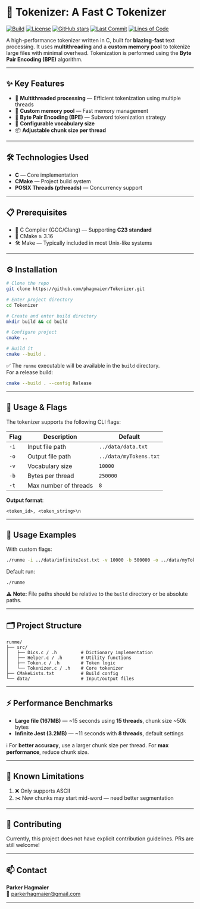 # 🚀 Tokenizer: A Fast C Tokenizer

[![Build](https://img.shields.io/github/actions/workflow/status/phagmaier/Tokenizer/build.yml?branch=main)](https://github.com/phagmaier/Tokenizer/actions)
[![License](https://img.shields.io/github/license/phagmaier/Tokenizer)](./LICENSE)
[![GitHub stars](https://img.shields.io/github/stars/phagmaier/Tokenizer?style=social)](https://github.com/phagmaier/Tokenizer/stargazers)
[![Last Commit](https://img.shields.io/github/last-commit/phagmaier/Tokenizer)](https://github.com/phagmaier/Tokenizer/commits/main)
[![Lines of Code](https://img.shields.io/tokei/lines/github/phagmaier/Tokenizer)](https://github.com/phagmaier/Tokenizer)

A high-performance tokenizer written in C, built for **blazing-fast** text processing. It uses **multithreading** and a **custom memory pool** to tokenize large files with minimal overhead. Tokenization is performed using the **Byte Pair Encoding (BPE)** algorithm.

---

## ✨ Key Features

- 🔀 **Multithreaded processing** — Efficient tokenization using multiple threads  
- 🧠 **Custom memory pool** — Fast memory management  
- 🧩 **Byte Pair Encoding (BPE)** — Subword tokenization strategy  
- 🧮 **Configurable vocabulary size**  
- 📦 **Adjustable chunk size per thread**

---

## 🛠️ Technologies Used

- **C** — Core implementation  
- **CMake** — Project build system  
- **POSIX Threads (pthreads)** — Concurrency support

---

## 📋 Prerequisites

- 🧰 C Compiler (GCC/Clang) — Supporting **C23 standard**
- 🧱 CMake ≥ 3.16  
- 🛠️ Make — Typically included in most Unix-like systems

---

## ⚙️ Installation

```bash
# Clone the repo
git clone https://github.com/phagmaier/Tokenizer.git

# Enter project directory
cd Tokenizer

# Create and enter build directory
mkdir build && cd build

# Configure project
cmake ..

# Build it
cmake --build .
```

✅ The `runme` executable will be available in the `build` directory.  
For a release build:  

```bash
cmake --build . --config Release
```

---

## 🚦 Usage & Flags

The tokenizer supports the following CLI flags:

| Flag | Description | Default |
|------|-------------|---------|
| `-i` | Input file path | `../data/data.txt` |
| `-o` | Output file path | `../data/myTokens.txt` |
| `-v` | Vocabulary size | `10000` |
| `-b` | Bytes per thread | `250000` |
| `-t` | Max number of threads | `8` |

**Output format**:  

```
<token_id>, <token_string>\n
```

---

## 🧪 Usage Examples

With custom flags:

```bash
./runme -i ../data/infiniteJest.txt -v 10000 -b 500000 -o ../data/myTokens.txt -t 8
```

Default run:

```bash
./runme
```

⚠️ **Note:** File paths should be relative to the `build` directory or be absolute paths.

---

## 🗂️ Project Structure

```
runme/
├── src/
│   ├── Dics.c / .h         # Dictionary implementation
│   ├── Helper.c / .h       # Utility functions
│   ├── Token.c / .h        # Token logic
│   └── Tokenizer.c / .h    # Core tokenizer
├── CMakeLists.txt          # Build config
└── data/                   # Input/output files
```

---

## ⚡ Performance Benchmarks

- **Large file (167MB)** — ~15 seconds using **15 threads**, chunk size ~50k bytes  
- **Infinite Jest (3.2MB)** — ~11 seconds with **8 threads**, default settings  

ℹ️ For **better accuracy**, use a larger chunk size per thread. For **max performance**, reduce chunk size.

---

## 🧠 Known Limitations

1. ❌ Only supports ASCII
2. ✂️ New chunks may start mid-word — need better segmentation

---

## 🤝 Contributing

Currently, this project does not have explicit contribution guidelines. PRs are still welcome!

---

## 📫 Contact

**Parker Hagmaier**  
📧 [parkerhagmaier@gmail.com](mailto:parkerhagmaier@gmail.com)

---
